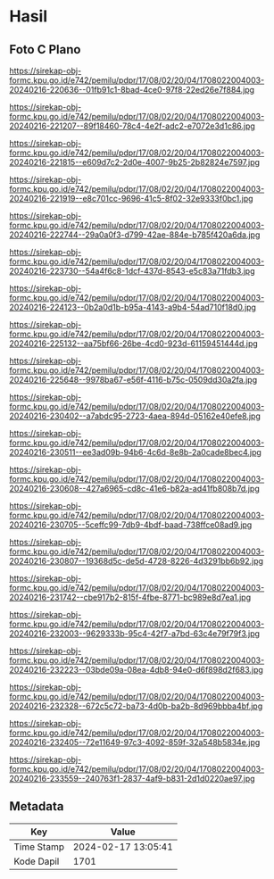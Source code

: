 # Hasil

## Foto C Plano

https://sirekap-obj-formc.kpu.go.id/e742/pemilu/pdpr/17/08/02/20/04/1708022004003-20240216-220636--01fb91c1-8bad-4ce0-97f8-22ed26e7f884.jpg

https://sirekap-obj-formc.kpu.go.id/e742/pemilu/pdpr/17/08/02/20/04/1708022004003-20240216-221207--89f18460-78c4-4e2f-adc2-e7072e3d1c86.jpg

https://sirekap-obj-formc.kpu.go.id/e742/pemilu/pdpr/17/08/02/20/04/1708022004003-20240216-221815--e609d7c2-2d0e-4007-9b25-2b82824e7597.jpg

https://sirekap-obj-formc.kpu.go.id/e742/pemilu/pdpr/17/08/02/20/04/1708022004003-20240216-221919--e8c701cc-9696-41c5-8f02-32e9333f0bc1.jpg

https://sirekap-obj-formc.kpu.go.id/e742/pemilu/pdpr/17/08/02/20/04/1708022004003-20240216-222744--29a0a0f3-d799-42ae-884e-b785f420a6da.jpg

https://sirekap-obj-formc.kpu.go.id/e742/pemilu/pdpr/17/08/02/20/04/1708022004003-20240216-223730--54a4f6c8-1dcf-437d-8543-e5c83a71fdb3.jpg

https://sirekap-obj-formc.kpu.go.id/e742/pemilu/pdpr/17/08/02/20/04/1708022004003-20240216-224123--0b2a0d1b-b95a-4143-a9b4-54ad710f18d0.jpg

https://sirekap-obj-formc.kpu.go.id/e742/pemilu/pdpr/17/08/02/20/04/1708022004003-20240216-225132--aa75bf66-26be-4cd0-923d-61159451444d.jpg

https://sirekap-obj-formc.kpu.go.id/e742/pemilu/pdpr/17/08/02/20/04/1708022004003-20240216-225648--9978ba67-e56f-4116-b75c-0509dd30a2fa.jpg

https://sirekap-obj-formc.kpu.go.id/e742/pemilu/pdpr/17/08/02/20/04/1708022004003-20240216-230402--a7abdc95-2723-4aea-894d-05162e40efe8.jpg

https://sirekap-obj-formc.kpu.go.id/e742/pemilu/pdpr/17/08/02/20/04/1708022004003-20240216-230511--ee3ad09b-94b6-4c6d-8e8b-2a0cade8bec4.jpg

https://sirekap-obj-formc.kpu.go.id/e742/pemilu/pdpr/17/08/02/20/04/1708022004003-20240216-230608--427a6965-cd8c-41e6-b82a-ad41fb808b7d.jpg

https://sirekap-obj-formc.kpu.go.id/e742/pemilu/pdpr/17/08/02/20/04/1708022004003-20240216-230705--5ceffc99-7db9-4bdf-baad-738ffce08ad9.jpg

https://sirekap-obj-formc.kpu.go.id/e742/pemilu/pdpr/17/08/02/20/04/1708022004003-20240216-230807--19368d5c-de5d-4728-8226-4d3291bb6b92.jpg

https://sirekap-obj-formc.kpu.go.id/e742/pemilu/pdpr/17/08/02/20/04/1708022004003-20240216-231742--cbe917b2-815f-4fbe-8771-bc989e8d7ea1.jpg

https://sirekap-obj-formc.kpu.go.id/e742/pemilu/pdpr/17/08/02/20/04/1708022004003-20240216-232003--9629333b-95c4-42f7-a7bd-63c4e79f79f3.jpg

https://sirekap-obj-formc.kpu.go.id/e742/pemilu/pdpr/17/08/02/20/04/1708022004003-20240216-232223--03bde09a-08ea-4db8-94e0-d6f898d2f683.jpg

https://sirekap-obj-formc.kpu.go.id/e742/pemilu/pdpr/17/08/02/20/04/1708022004003-20240216-232328--672c5c72-ba73-4d0b-ba2b-8d969bbba4bf.jpg

https://sirekap-obj-formc.kpu.go.id/e742/pemilu/pdpr/17/08/02/20/04/1708022004003-20240216-232405--72e11649-97c3-4092-859f-32a548b5834e.jpg

https://sirekap-obj-formc.kpu.go.id/e742/pemilu/pdpr/17/08/02/20/04/1708022004003-20240216-233559--240763f1-2837-4af9-b831-2d1d0220ae97.jpg


## Metadata

| Key        | Value               |
| ---------- | ------------------- |
| Time Stamp | 2024-02-17 13:05:41 |
| Kode Dapil | 1701                |



